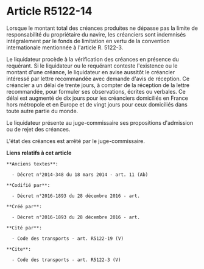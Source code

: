 # Article R5122-14

Lorsque le montant total des créances produites ne dépasse pas la limite de responsabilité du propriétaire du navire, les
créanciers sont indemnisés intégralement par le fonds de limitation en vertu de la convention internationale mentionnée à
l'article R. 5122-3. 

Le liquidateur procède à la vérification des créances en présence du requérant. Si le liquidateur ou le requérant conteste
l'existence ou le montant d'une créance, le liquidateur en avise aussitôt le créancier intéressé par lettre recommandée avec
demande d'avis de réception. Ce créancier a un délai de trente jours, à compter de la réception de la lettre recommandée,
pour formuler ses observations, écrites ou verbales. Ce délai est augmenté de dix jours pour les créanciers domiciliés en
France hors métropole et en Europe et de vingt jours pour ceux domiciliés dans toute autre partie du monde. 

Le liquidateur présente au juge-commissaire ses propositions d'admission ou de rejet des créances. 

L'état des créances est arrêté par le juge-commissaire.

**Liens relatifs à cet article**

	**Anciens textes**:

	  - Décret n°2014-348 du 18 mars 2014 - art. 11 (Ab)

	**Codifié par**:

	  - Décret n°2016-1893 du 28 décembre 2016 - art.

	**Créé par**:

	  - Décret n°2016-1893 du 28 décembre 2016 - art.

	**Cité par**:

	  - Code des transports - art. R5122-19 (V)

	**Cite**:

	  - Code des transports - art. R5122-3 (V)
